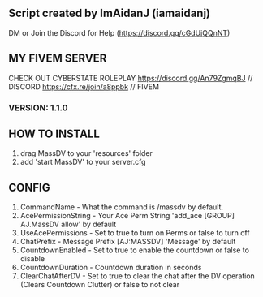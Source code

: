 ## Script created by ImAidanJ (iamaidanj)
DM or Join the Discord for Help (https://discord.gg/cGdUjQQnNT)

## MY FIVEM SERVER
CHECK OUT CYBERSTATE ROLEPLAY
https://discord.gg/An79ZgmqBJ // DISCORD
https://cfx.re/join/a8ppbk // FIVEM

### VERSION: 1.1.0

## HOW TO INSTALL
1. drag MassDV to your 'resources' folder
2. add 'start MassDV' to your server.cfg

## CONFIG
1. CommandName - What the command is /massdv by default.
2. AcePermissionString - Your Ace Perm String 'add_ace [GROUP] AJ.MassDV allow' by default
3. UseAcePermissions - Set to true to turn on Perms or false to turn off
4. ChatPrefix - Message Prefix [AJ:MASSDV] 'Message' by default
5. CountdownEnabled - Set to true to enable the countdown or false to disable
6. CountdownDuration - Countdown duration in seconds
7. ClearChatAfterDV - Set to true to clear the chat after the DV operation (Clears Countdown Clutter) or false to not clear

